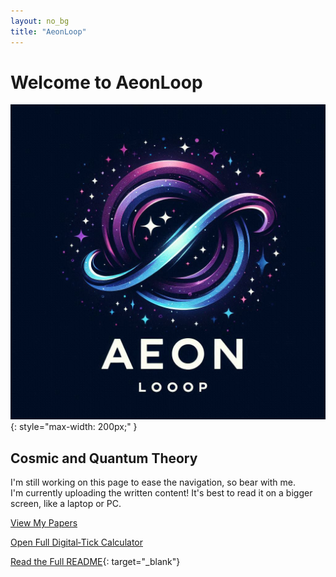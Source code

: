 ```yaml
---
layout: no_bg
title: "AeonLoop"
---
```


# Welcome to AeonLoop

![AeonLoop Logo](Images/AeonLoop_Logo.jpg){: style="max-width: 200px;" }

## Cosmic and Quantum Theory

I'm still working on this page to ease the navigation, so bear with me.  
I'm currently uploading the written content! It's best to read it on a bigger screen, like a laptop or PC.

[View My Papers](papers/)

[Open Full Digital‑Tick Calculator](Calculator/)

[Read the Full README](https://cosmicreplicator.github.io/AeonLoop/papers/README.html){: target="_blank"}

<div id="comments"></div>

<script src="https://utteranc.es/client.js"
        repo="CosmicReplicator/AeonLoop"
        issue-term="pathname"
        theme="github-light"
        crossorigin="anonymous"
        async>
</script>
